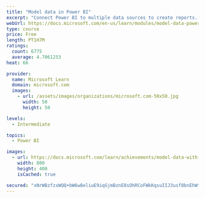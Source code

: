 ```yaml
---
title: "Model data in Power BI"
excerpt: "Connect Power BI to multiple data sources to create reports. Define the relationship between your data sources."
webUrl: https://docs.microsoft.com/en-us/learn/modules/model-data-power-bi/
type: course
price: Free
length: PT1H7M
ratings:
  count: 6775
  average: 4.7061253
heat: 66

provider:
  name: Microsoft Learn
  domain: microsoft.com
  images:
    - url: /assets/images/organizations/microsoft.com-50x50.jpg
      width: 50
      height: 50

levels:
  - Intermediate

topics:
  - Power BI

images:
  - url: https://docs.microsoft.com/learn/achievements/model-data-with-power-bi-desktop-social.png
    width: 800
    height: 400
    isCached: true

secured: "xNrWBzfzxWQQ+bW6w8eliuE9iqGjmBznE8sOhRCoFWkKqsuIIJ3usf8bnEhWtexsnhRmlJT6mcq6e9kq1oCziiU5P/TtsyxXOr47x2gXkalvok9DcG9GJKmhcU3PeXCjdHdiIFQMA1E5C19J+hzHr0hB5i2p96YUlGqfmQOoEU146L7KVVyhdrr16yeQsPIGkZJ163MI+Dzvnx8NzOXyeNYx5WBMwD71rOuCA+Wibdpe5IKUALJs5Mv1+1DFp7E3mIADRekHl7VwevMRwLhRX6m1x8yaB0rk24pTbU1IHWHVooEzvGSpeoU0e9al2IEN5pB8SN0BDuOMf3ceJST0xYPhg9QuJWl5jnax+8+va9o9nTZYQVrhvP0LRKpDRTnbphJLXkMkzrZAikfLG5xF+8N+UEvgFebASSEc8lqPwP8=;JqCtjWi5UqxYg7sixf7lNg=="
---
```


